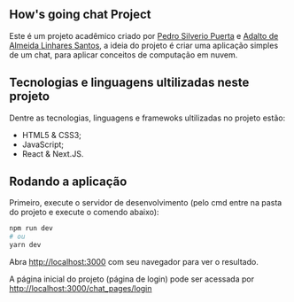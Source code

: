 ## How's going chat Project

Este é um projeto acadêmico criado por [Pedro Silverio Puerta](https://github.com/pedro-puerta) e [Adalto de Almeida Linhares Santos](https://github.com/adaltospjr), a ideia do projeto é criar uma aplicação simples de um chat, para aplicar conceitos de computação em nuvem.

## Tecnologias e linguagens ultilizadas neste projeto

Dentre as tecnologias, linguagens e framewoks ultilizadas no projeto estão:

- HTML5 & CSS3;
- JavaScript;
- React & Next.JS.

## Rodando a aplicação

Primeiro, execute o servidor de desenvolvimento (pelo cmd entre na pasta do projeto e execute o comendo abaixo):

```bash
npm run dev
# ou
yarn dev
```

Abra [http://localhost:3000](http://localhost:3000) com seu navegador para ver o resultado.

A página inicial do projeto (página de login) pode ser acessada por [http://localhost:3000/chat_pages/login](http://localhost:3000/chat_pages/login)